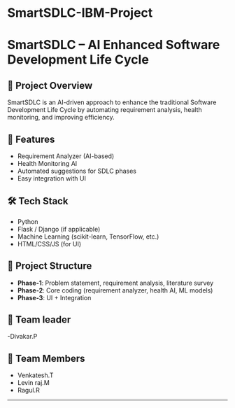 # SmartSDLC-IBM-Project
# SmartSDLC – AI Enhanced Software Development Life Cycle

## 📌 Project Overview
SmartSDLC is an AI-driven approach to enhance the traditional Software Development Life Cycle by automating requirement analysis, health monitoring, and improving efficiency.

## 🚀 Features
- Requirement Analyzer (AI-based)
- Health Monitoring AI
- Automated suggestions for SDLC phases
- Easy integration with UI

## 🛠️ Tech Stack
- Python
- Flask / Django (if applicable)
- Machine Learning (scikit-learn, TensorFlow, etc.)
- HTML/CSS/JS (for UI)

## 📂 Project Structure
- **Phase-1**: Problem statement, requirement analysis, literature survey  
- **Phase-2**: Core coding (requirement analyzer, health AI, ML models)  
- **Phase-3**: UI + Integration
    
 ## 👥 Team leader
 -Divakar.P

## 👥 Team Members
- Venkatesh.T
- Levin raj.M
- Ragul.R



---
